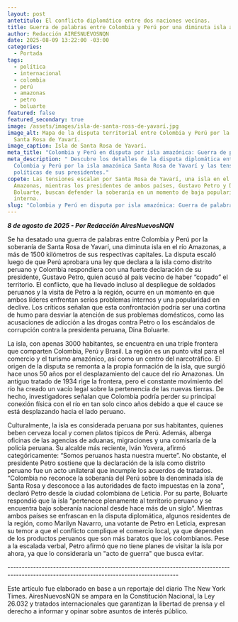 ```yaml
---
layout: post
antetitulo: El conflicto diplomático entre dos naciones vecinas.
title: Guerra de palabras entre Colombia y Perú por una diminuta isla amazónica.
author: Redacción AIRESNUEVOSNQN
date: 2025-08-09 13:22:00 -03:00
categories:
  - Portada
tags:
  - política
  - internacional
  - colombia
  - perú
  - amazonas
  - petro
  - boluarte
featured: false
featured_secondary: true
image: /assets/images/isla-de-santa-ross-de-yavarí.jpg
image_alt: Mapa de la disputa territorial entre Colombia y Perú por la isla de
  Santa Rosa de Yavarí.
image_caption: Isla de Santa Rosa de Yavarí.
meta_title: "Colombia y Perú en disputa por isla amazónica: Guerra de palabras."
meta_description: " Descubre los detalles de la disputa diplomática entre
  Colombia y Perú por la isla amazónica Santa Rosa de Yavarí y las tensiones
  políticas de sus presidentes."
copete: Las tensiones escalan por Santa Rosa de Yavarí, una isla en el río
  Amazonas, mientras los presidentes de ambos países, Gustavo Petro y Dina
  Boluarte, buscan defender la soberanía en un momento de baja popularidad
  interna.
slug: "Colombia y Perú en disputa por isla amazónica: Guerra de palabras."
---
```

***8 de agosto de 2025 - Por Redacción AiresNuevosNQN***

Se ha desatado una guerra de palabras entre Colombia y Perú por la soberanía de Santa Rosa de Yavarí, una diminuta isla en el río Amazonas, a más de 1500 kilómetros de sus respectivas capitales. La disputa escaló luego de que Perú aprobara una ley que declara a la isla como distrito peruano y Colombia respondiera con una fuerte declaración de su presidente, Gustavo Petro, quien acusó al país vecino de haber “copado” el territorio. El conflicto, que ha llevado incluso al despliegue de soldados peruanos y la visita de Petro a la región, ocurre en un momento en que ambos líderes enfrentan serios problemas internos y una popularidad en declive. Los críticos señalan que esta confrontación podría ser una cortina de humo para desviar la atención de sus problemas domésticos, como las acusaciones de adicción a las drogas contra Petro o los escándalos de corrupción contra la presidenta peruana, Dina Boluarte.

La isla, con apenas 3000 habitantes, se encuentra en una triple frontera que comparten Colombia, Perú y Brasil. La región es un punto vital para el comercio y el turismo amazónico, así como un centro del narcotráfico. El origen de la disputa se remonta a la propia formación de la isla, que surgió hace unos 50 años por el desplazamiento del cauce del río Amazonas. Un antiguo tratado de 1934 rige la frontera, pero el constante movimiento del río ha creado un vacío legal sobre la pertenencia de las nuevas tierras. De hecho, investigadores señalan que Colombia podría perder su principal conexión física con el río en tan solo cinco años debido a que el cauce se está desplazando hacia el lado peruano.

Culturalmente, la isla es considerada peruana por sus habitantes, quienes beben cerveza local y comen platos típicos de Perú. Además, alberga oficinas de las agencias de aduanas, migraciones y una comisaría de la policía peruana. Su alcalde más reciente, Iván Yovera, afirmó categóricamente: “Somos peruanos hasta nuestra muerte”. No obstante, el presidente Petro sostiene que la declaración de la isla como distrito peruano fue un acto unilateral que incumple los acuerdos de tratados. “Colombia no reconoce la soberanía del Perú sobre la denominada isla de Santa Rosa y desconoce a las autoridades de facto impuestas en la zona”, declaró Petro desde la ciudad colombiana de Leticia. Por su parte, Boluarte respondió que la isla “pertenece plenamente al territorio peruano y se encuentra bajo soberanía nacional desde hace más de un siglo”. Mientras ambos países se enfrascan en la disputa diplomática, algunos residentes de la región, como Marilyn Navarro, una votante de Petro en Leticia, expresan su temor a que el conflicto complique el comercio local, ya que dependen de los productos peruanos que son más baratos que los colombianos. Pese a la escalada verbal, Petro afirmó que no tiene planes de visitar la isla por ahora, ya que lo consideraría un "acto de guerra" que busca evitar.

\------------------------------------------------------------------------------------------------------------------------------------------


Este artículo fue elaborado en base a un reportaje del diario The New York Times. AiresNuevosNQN se ampara en la Constitución Nacional, la Ley 26.032 y tratados internacionales que garantizan la libertad de prensa y el derecho a informar y opinar sobre asuntos de interés público.
